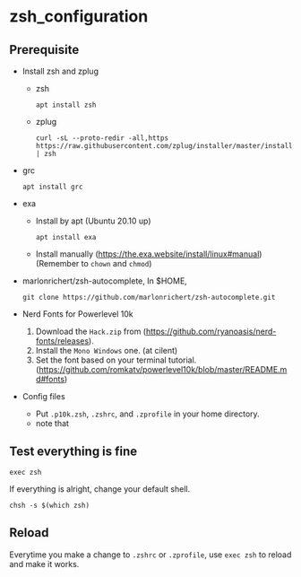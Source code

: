 # zsh_configuration

## Prerequisite
- Install zsh and zplug
	- zsh
		```
		apt install zsh
		```
	- zplug 
		```
		curl -sL --proto-redir -all,https https://raw.githubusercontent.com/zplug/installer/master/installer.zsh | zsh
		```

- grc

	```
	apt install grc
	```

- exa
	- Install by apt (Ubuntu 20.10 up)

		```
		apt install exa
		```

	- Install manually (https://the.exa.website/install/linux#manual) (Remember to `chown` and `chmod`)

- marlonrichert/zsh-autocomplete, In $HOME,

	```
	git clone https://github.com/marlonrichert/zsh-autocomplete.git
	```

- Nerd Fonts for Powerlevel 10k
	1. Download the `Hack.zip` from (https://github.com/ryanoasis/nerd-fonts/releases).
	2. Install the `Mono Windows` one. (at cilent)
	3. Set the font based on your terminal tutorial. (https://github.com/romkatv/powerlevel10k/blob/master/README.md#fonts)

- Config files

	- Put `.p10k.zsh`, `.zshrc`, and `.zprofile` in your home directory.
	- note that 

## Test everything is fine

```exec zsh```

If everything is alright, change your default shell.

```chsh -s $(which zsh)```

## Reload
Everytime you make a change to `.zshrc` or `.zprofile`, use `exec zsh` to reload and make it works.
